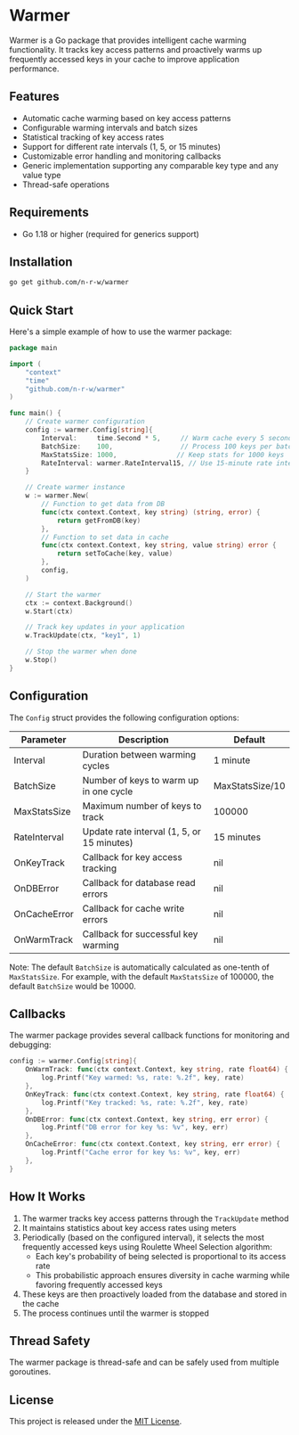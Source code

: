# Warmer

Warmer is a Go package that provides intelligent cache warming functionality. It tracks key access patterns and proactively warms up frequently accessed keys in your cache to improve application performance.

## Features

- Automatic cache warming based on key access patterns
- Configurable warming intervals and batch sizes
- Statistical tracking of key access rates
- Support for different rate intervals (1, 5, or 15 minutes)
- Customizable error handling and monitoring callbacks
- Generic implementation supporting any comparable key type and any value type
- Thread-safe operations

## Requirements

- Go 1.18 or higher (required for generics support)

## Installation

```bash
go get github.com/n-r-w/warmer
```

## Quick Start

Here's a simple example of how to use the warmer package:

```go
package main

import (
    "context"
    "time"
    "github.com/n-r-w/warmer"
)

func main() {
    // Create warmer configuration
    config := warmer.Config[string]{
        Interval:     time.Second * 5,     // Warm cache every 5 seconds
        BatchSize:    100,                 // Process 100 keys per batch
        MaxStatsSize: 1000,               // Keep stats for 1000 keys
        RateInterval: warmer.RateInterval15, // Use 15-minute rate interval
    }

    // Create warmer instance
    w := warmer.New(
        // Function to get data from DB
        func(ctx context.Context, key string) (string, error) {
            return getFromDB(key)
        },
        // Function to set data in cache
        func(ctx context.Context, key string, value string) error {
            return setToCache(key, value)
        },
        config,
    )

    // Start the warmer
    ctx := context.Background()
    w.Start(ctx)

    // Track key updates in your application
    w.TrackUpdate(ctx, "key1", 1)

    // Stop the warmer when done
    w.Stop()
}
```

## Configuration

The `Config` struct provides the following configuration options:

| Parameter | Description | Default |
|-----------|-------------|---------|
| Interval | Duration between warming cycles | 1 minute |
| BatchSize | Number of keys to warm up in one cycle | MaxStatsSize/10 |
| MaxStatsSize | Maximum number of keys to track | 100000 |
| RateInterval | Update rate interval (1, 5, or 15 minutes) | 15 minutes |
| OnKeyTrack | Callback for key access tracking | nil |
| OnDBError | Callback for database read errors | nil |
| OnCacheError | Callback for cache write errors | nil |
| OnWarmTrack | Callback for successful key warming | nil |

Note: The default `BatchSize` is automatically calculated as one-tenth of `MaxStatsSize`. For example, with the default `MaxStatsSize` of 100000, the default `BatchSize` would be 10000.

## Callbacks

The warmer package provides several callback functions for monitoring and debugging:

```go
config := warmer.Config[string]{
    OnWarmTrack: func(ctx context.Context, key string, rate float64) {
        log.Printf("Key warmed: %s, rate: %.2f", key, rate)
    },
    OnKeyTrack: func(ctx context.Context, key string, rate float64) {
        log.Printf("Key tracked: %s, rate: %.2f", key, rate)
    },
    OnDBError: func(ctx context.Context, key string, err error) {
        log.Printf("DB error for key %s: %v", key, err)
    },
    OnCacheError: func(ctx context.Context, key string, err error) {
        log.Printf("Cache error for key %s: %v", key, err)
    },
}
```

## How It Works

1. The warmer tracks key access patterns through the `TrackUpdate` method
2. It maintains statistics about key access rates using meters
3. Periodically (based on the configured interval), it selects the most frequently accessed keys using Roulette Wheel Selection algorithm:
   - Each key's probability of being selected is proportional to its access rate
   - This probabilistic approach ensures diversity in cache warming while favoring frequently accessed keys
4. These keys are then proactively loaded from the database and stored in the cache
5. The process continues until the warmer is stopped

## Thread Safety

The warmer package is thread-safe and can be safely used from multiple goroutines.

## License

This project is released under the [MIT License](LICENSE).
